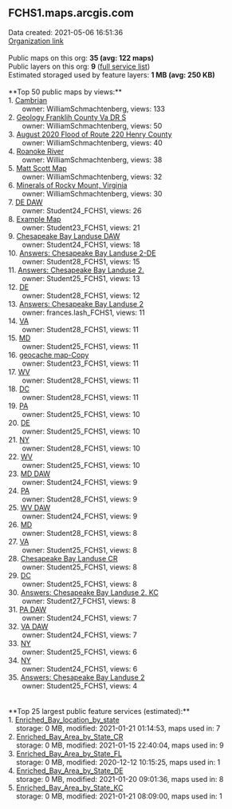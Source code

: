 <h2>FCHS1.maps.arcgis.com</h2> Data created: 2021-05-06 16:51:36 <br /><a target='new' href='https://FCHS1.maps.arcgis.com'>Organization link</a><br /><br />Public maps on this org: <b>35 (avg: 122 maps)</b><br />Public layers on this org: <b>9 </b>(<a target='new' href='https://services.arcgis.com/1GTiVZzB9CposysV/ArcGIS/rest/services'>full service list</a>)<br />Estimated storaged used by feature layers: <b>1 MB (avg: 250 KB)</b><br /><br />**Top 50 public maps by views:**<br />  1. <a target='new' href='https://www.arcgis.com/home/item.html?id=d5703cf7d0c24836bcc9372e86179165'>Cambrian </a> <br />  &nbsp;&nbsp;&nbsp;&nbsp; &nbsp;&nbsp;owner: WilliamSchmachtenberg, views: 133<br />  2. <a target='new' href='https://www.arcgis.com/home/item.html?id=eb7d9b5459e144fdbe1028056ca8adf9'>Geology Franklih County Va DR S</a> <br />  &nbsp;&nbsp;&nbsp;&nbsp; &nbsp;&nbsp;owner: WilliamSchmachtenberg, views: 50<br />  3. <a target='new' href='https://www.arcgis.com/home/item.html?id=5c7eb748ea104309a19b3633b90c9db2'>August 2020 Flood of Route 220 Henry County</a> <br />  &nbsp;&nbsp;&nbsp;&nbsp; &nbsp;&nbsp;owner: WilliamSchmachtenberg, views: 40<br />  4. <a target='new' href='https://www.arcgis.com/home/item.html?id=5e55eec28f5047ec80b0aa54c2c95f3e'>Roanoke River</a> <br />  &nbsp;&nbsp;&nbsp;&nbsp; &nbsp;&nbsp;owner: WilliamSchmachtenberg, views: 38<br />  5. <a target='new' href='https://www.arcgis.com/home/item.html?id=a99746626deb407ab4034f644232acfe'>Matt Scott Map</a> <br />  &nbsp;&nbsp;&nbsp;&nbsp; &nbsp;&nbsp;owner: WilliamSchmachtenberg, views: 32<br />  6. <a target='new' href='https://www.arcgis.com/home/item.html?id=4fafa0a95f1c4704a04df14a9fe09227'>Minerals of Rocky Mount, Virginia</a> <br />  &nbsp;&nbsp;&nbsp;&nbsp; &nbsp;&nbsp;owner: WilliamSchmachtenberg, views: 30<br />  7. <a target='new' href='https://www.arcgis.com/home/item.html?id=afb3aea51fc84a57844167b530f8b993'>DE    DAW</a> <br />  &nbsp;&nbsp;&nbsp;&nbsp; &nbsp;&nbsp;owner: Student24_FCHS1, views: 26<br />  8. <a target='new' href='https://www.arcgis.com/home/item.html?id=f7e0791321b04ab89c410ea1b3ddfc1f'>Example Map</a> <br />  &nbsp;&nbsp;&nbsp;&nbsp; &nbsp;&nbsp;owner: Student23_FCHS1, views: 21<br />  9. <a target='new' href='https://www.arcgis.com/home/item.html?id=4572ec20b947432f83765d58ed054e97'>Chesapeake Bay Landuse DAW</a> <br />  &nbsp;&nbsp;&nbsp;&nbsp; &nbsp;&nbsp;owner: Student24_FCHS1, views: 18<br />  10. <a target='new' href='https://www.arcgis.com/home/item.html?id=741732fca5c74f508917ca04e74e2546'>Answers: Chesapeake Bay Landuse 2-DE</a> <br />  &nbsp;&nbsp;&nbsp;&nbsp; &nbsp;&nbsp;owner: Student28_FCHS1, views: 15<br />  11. <a target='new' href='https://www.arcgis.com/home/item.html?id=f828969441024ce98b65ec24e6081467'>Answers: Chesapeake Bay Landuse 2.</a> <br />  &nbsp;&nbsp;&nbsp;&nbsp; &nbsp;&nbsp;owner: Student25_FCHS1, views: 13<br />  12. <a target='new' href='https://www.arcgis.com/home/item.html?id=e6435c71e318401b96a6e73ff945e4c5'>DE</a> <br />  &nbsp;&nbsp;&nbsp;&nbsp; &nbsp;&nbsp;owner: Student28_FCHS1, views: 12<br />  13. <a target='new' href='https://www.arcgis.com/home/item.html?id=99ce1c2880f44278beede0df563885da'>Answers: Chesapeake Bay Landuse 2</a> <br />  &nbsp;&nbsp;&nbsp;&nbsp; &nbsp;&nbsp;owner: frances.lash_FCHS1, views: 11<br />  14. <a target='new' href='https://www.arcgis.com/home/item.html?id=3dceeb3464f24135bd5fc3f4fcafcbfe'>VA</a> <br />  &nbsp;&nbsp;&nbsp;&nbsp; &nbsp;&nbsp;owner: Student28_FCHS1, views: 11<br />  15. <a target='new' href='https://www.arcgis.com/home/item.html?id=db794ff17920447e9b8db8cca8cb6f7e'>MD</a> <br />  &nbsp;&nbsp;&nbsp;&nbsp; &nbsp;&nbsp;owner: Student25_FCHS1, views: 11<br />  16. <a target='new' href='https://www.arcgis.com/home/item.html?id=b7497e715bca40159c95196f4a787ce5'>geocache map-Copy</a> <br />  &nbsp;&nbsp;&nbsp;&nbsp; &nbsp;&nbsp;owner: Student23_FCHS1, views: 11<br />  17. <a target='new' href='https://www.arcgis.com/home/item.html?id=b0b6ac6ce9e2465da4dd34cf47546855'>WV</a> <br />  &nbsp;&nbsp;&nbsp;&nbsp; &nbsp;&nbsp;owner: Student28_FCHS1, views: 11<br />  18. <a target='new' href='https://www.arcgis.com/home/item.html?id=0ebbe124189e4a8d96cbda450cf45daa'>DC</a> <br />  &nbsp;&nbsp;&nbsp;&nbsp; &nbsp;&nbsp;owner: Student28_FCHS1, views: 11<br />  19. <a target='new' href='https://www.arcgis.com/home/item.html?id=be5dbd30c8184c1c824ac476171775bf'>PA</a> <br />  &nbsp;&nbsp;&nbsp;&nbsp; &nbsp;&nbsp;owner: Student25_FCHS1, views: 10<br />  20. <a target='new' href='https://www.arcgis.com/home/item.html?id=7957805c100d487ebcb6c9d71094e137'>DE</a> <br />  &nbsp;&nbsp;&nbsp;&nbsp; &nbsp;&nbsp;owner: Student25_FCHS1, views: 10<br />  21. <a target='new' href='https://www.arcgis.com/home/item.html?id=e95c6fb023274ba29e70d973e325e3bd'>NY</a> <br />  &nbsp;&nbsp;&nbsp;&nbsp; &nbsp;&nbsp;owner: Student28_FCHS1, views: 10<br />  22. <a target='new' href='https://www.arcgis.com/home/item.html?id=a739b0a9661041bdb3a222b6b890d5c6'>WV</a> <br />  &nbsp;&nbsp;&nbsp;&nbsp; &nbsp;&nbsp;owner: Student25_FCHS1, views: 10<br />  23. <a target='new' href='https://www.arcgis.com/home/item.html?id=4918902e5861413eb57fa1423388ddf8'> MD    DAW</a> <br />  &nbsp;&nbsp;&nbsp;&nbsp; &nbsp;&nbsp;owner: Student24_FCHS1, views: 9<br />  24. <a target='new' href='https://www.arcgis.com/home/item.html?id=dbce24be12b7419e94d6ade6cb3e72f6'>PA</a> <br />  &nbsp;&nbsp;&nbsp;&nbsp; &nbsp;&nbsp;owner: Student28_FCHS1, views: 9<br />  25. <a target='new' href='https://www.arcgis.com/home/item.html?id=e9ff362fc49c4a4f84d6f263b1f7128e'>WV    DAW</a> <br />  &nbsp;&nbsp;&nbsp;&nbsp; &nbsp;&nbsp;owner: Student24_FCHS1, views: 9<br />  26. <a target='new' href='https://www.arcgis.com/home/item.html?id=1cc45a84f6e4411698e4823ce05534a4'>MD</a> <br />  &nbsp;&nbsp;&nbsp;&nbsp; &nbsp;&nbsp;owner: Student28_FCHS1, views: 8<br />  27. <a target='new' href='https://www.arcgis.com/home/item.html?id=531fbe12a8a542f9ba86c6197b566351'>VA</a> <br />  &nbsp;&nbsp;&nbsp;&nbsp; &nbsp;&nbsp;owner: Student25_FCHS1, views: 8<br />  28. <a target='new' href='https://www.arcgis.com/home/item.html?id=a7af242680b44276abfcf53f4c1d5312'>Chesapeake Bay Landuse CR</a> <br />  &nbsp;&nbsp;&nbsp;&nbsp; &nbsp;&nbsp;owner: Student25_FCHS1, views: 8<br />  29. <a target='new' href='https://www.arcgis.com/home/item.html?id=2efad7bafc63405abd42ffa32e273a19'>DC</a> <br />  &nbsp;&nbsp;&nbsp;&nbsp; &nbsp;&nbsp;owner: Student25_FCHS1, views: 8<br />  30. <a target='new' href='https://www.arcgis.com/home/item.html?id=84f7f217206a40ddbc3b01556b89b855'>Answers: Chesapeake Bay Landuse 2. KC</a> <br />  &nbsp;&nbsp;&nbsp;&nbsp; &nbsp;&nbsp;owner: Student27_FCHS1, views: 8<br />  31. <a target='new' href='https://www.arcgis.com/home/item.html?id=ac091e6cb6194d2d8419fff6c48c2cfd'>PA    DAW</a> <br />  &nbsp;&nbsp;&nbsp;&nbsp; &nbsp;&nbsp;owner: Student24_FCHS1, views: 7<br />  32. <a target='new' href='https://www.arcgis.com/home/item.html?id=552cd16e3df541aba05bbf0b463742ca'>VA    DAW</a> <br />  &nbsp;&nbsp;&nbsp;&nbsp; &nbsp;&nbsp;owner: Student24_FCHS1, views: 7<br />  33. <a target='new' href='https://www.arcgis.com/home/item.html?id=ea681c99c2a94660a660acaf2645e2db'>NY</a> <br />  &nbsp;&nbsp;&nbsp;&nbsp; &nbsp;&nbsp;owner: Student25_FCHS1, views: 6<br />  34. <a target='new' href='https://www.arcgis.com/home/item.html?id=14102d51526f42e2b2117aabdf33a6b5'>NY</a> <br />  &nbsp;&nbsp;&nbsp;&nbsp; &nbsp;&nbsp;owner: Student24_FCHS1, views: 6<br />  35. <a target='new' href='https://www.arcgis.com/home/item.html?id=817d22c1859a4a72ba08e88cadec44ff'>Answers: Chesapeake Bay Landuse 2</a> <br />  &nbsp;&nbsp;&nbsp;&nbsp; &nbsp;&nbsp;owner: Student25_FCHS1, views: 4<br /><br /><br />**Top 25 largest public feature services (estimated):**<br /> 1. <a target='new' href='https://www.arcgis.com/home/item.html?id=dee517de66bc4750aab30f2fe50cf69f'>Enriched_Bay_location_by_state</a><br /> &nbsp;&nbsp;&nbsp;&nbsp;storage: 0 MB, modified: 2021-01-21 01:14:53, maps used in: 7<br /> 2. <a target='new' href='https://www.arcgis.com/home/item.html?id=0eb96938123d4259b1fd4e0880798a63'>Enriched_Bay_Area_by_State_CR</a><br /> &nbsp;&nbsp;&nbsp;&nbsp;storage: 0 MB, modified: 2021-01-15 22:40:04, maps used in: 9<br /> 3. <a target='new' href='https://www.arcgis.com/home/item.html?id=4637a7584265406ba1f96a23ac20a64b'>Enriched_Bay_Area_by_State_FL</a><br /> &nbsp;&nbsp;&nbsp;&nbsp;storage: 0 MB, modified: 2020-12-12 10:15:25, maps used in: 1<br /> 4. <a target='new' href='https://www.arcgis.com/home/item.html?id=c8c10b6116b84b8a82f401d0142e1696'>Enriched_Bay_Area_by_State_DE</a><br /> &nbsp;&nbsp;&nbsp;&nbsp;storage: 0 MB, modified: 2021-01-20 09:01:36, maps used in: 8<br /> 5. <a target='new' href='https://www.arcgis.com/home/item.html?id=aa899e0bc20449509dfbe09a7d454d31'>Enriched_Bay_Area_by_State_KC</a><br /> &nbsp;&nbsp;&nbsp;&nbsp;storage: 0 MB, modified: 2021-01-21 08:09:00, maps used in: 1<br />